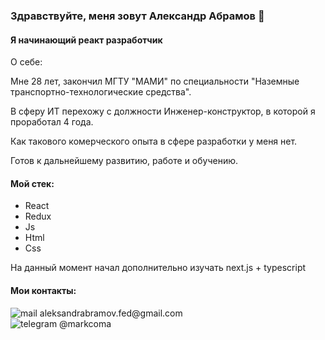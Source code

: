 ### Здравствуйте, меня зовут Александр Абрамов 👋
#### Я начинающий реакт разработчик

О себе:

  Мне 28 лет,
  закончил МГТУ "МАМИ" по специальности "Наземные транспортно-технологические средства".

  В сферу ИТ перехожу с должности Инженер-конструктор, в которой я проработал 4 года.

  Как такового комерческого опыта в сфере разработки у меня нет. 

  Готов к дальнейшему развитию, работе и обучению.

#### Мой стек:
* React
* Redux
* Js
* Html
* Css

На данный момент начал дополнительно изучать next.js + typescript

#### Мои контакты: 
<div> <img src="https://img.shields.io/badge/Gmail-D14836?style=for-the-badge&logo=gmail&logoColor=white" alt="mail"> <span>  aleksandrabramov.fed@gmail.com</span> </div>
<div> <img src="https://img.shields.io/badge/Telegram-2CA5E0?style=for-the-badge&logo=telegram&logoColor=white" alt="telegram"> <span> @markcoma</span> </div>
<!--
**MarkComa/MarkComa** is a ✨ _special_ ✨ repository because its `README.md` (this file) appears on your GitHub profile.

Here are some ideas to get you started:

- 🔭 I’m currently working on ...
- 🌱 I’m currently learning ...
- 👯 I’m looking to collaborate on ...
- 🤔 I’m looking for help with ...
- 💬 Ask me about ...
- 📫 How to reach me: ...
- 😄 Pronouns: ...
- ⚡ Fun fact: ...
-->

